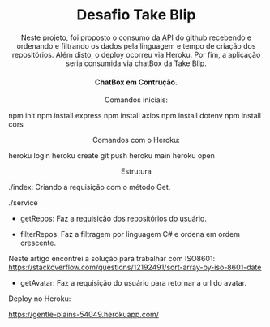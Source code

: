 <h1 align="center">Desafio Take Blip</h1>

<p align="center">Neste projeto, foi proposto o consumo da API do github recebendo e ordenando e filtrando os dados pela linguagem e tempo de criação dos repositórios. Além disto, o deploy ocorreu via Heroku. Por fim, a aplicação seria consumida via chatBox da Take Blip. </p>

<h4 align="center"> 
	ChatBox em Contrução.
</h4>

<p align="center">Comandos iniciais:</p>

  npm init
  npm install express
  npm install axios
  npm install dotenv
  npm install cors

<p align="center"> Comandos com o Heroku:</p>
  heroku login
  heroku create
  git push heroku main
  heroku open

<p align="center">Estrutura</p>
./index:
  Criando a requisição com o método Get.

./service
- getRepos:
  Faz a requisição dos repositórios do usuário.

- filterRepos:
  Faz a filtragem por linguagem C# e ordena em ordem crescente. 

Neste artigo encontrei a solução para trabalhar com ISO8601:
https://stackoverflow.com/questions/12192491/sort-array-by-iso-8601-date

- getAvatar:
  Faz a requisição do usuário para retornar a url do avatar.


Deploy no Heroku:

https://gentle-plains-54049.herokuapp.com/
